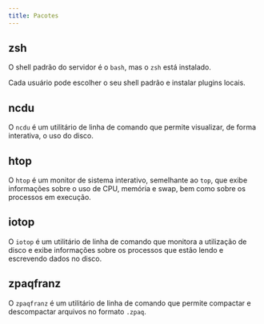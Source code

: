 ```yaml
---
title: Pacotes
---
```


## zsh

O shell padrão do servidor é o `bash`, mas o `zsh` está instalado.

Cada usuário pode escolher o seu shell padrão e instalar plugins locais.

## ncdu

O `ncdu` é um utilitário de linha de comando que permite visualizar, de forma interativa, o uso do disco.

## htop

O `htop` é um monitor de sistema interativo, semelhante ao `top`, que exibe informações sobre o uso de CPU, memória e swap, bem como sobre os processos em execução.

## iotop

O `iotop` é um utilitário de linha de comando que monitora a utilização de disco e exibe informações sobre os processos que estão lendo e escrevendo dados no disco.

## zpaqfranz

O `zpaqfranz` é um utilitário de linha de comando que permite compactar e descompactar arquivos no formato `.zpaq`.